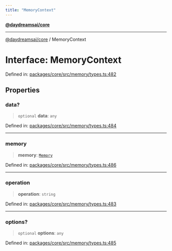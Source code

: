 ```yaml
---
title: "MemoryContext"
---
```


[**@daydreamsai/core**](./api-reference.md)

***

[@daydreamsai/core](./api-reference.md) / MemoryContext

# Interface: MemoryContext

Defined in: [packages/core/src/memory/types.ts:482](https://github.com/dojoengine/daydreams/blob/877d54c3d7a1ffa2e1fe799ae3402216c969af05/packages/core/src/memory/types.ts#L482)

## Properties

### data?

> `optional` **data**: `any`

Defined in: [packages/core/src/memory/types.ts:484](https://github.com/dojoengine/daydreams/blob/877d54c3d7a1ffa2e1fe799ae3402216c969af05/packages/core/src/memory/types.ts#L484)

***

### memory

> **memory**: [`Memory`](./Memory.md)

Defined in: [packages/core/src/memory/types.ts:486](https://github.com/dojoengine/daydreams/blob/877d54c3d7a1ffa2e1fe799ae3402216c969af05/packages/core/src/memory/types.ts#L486)

***

### operation

> **operation**: `string`

Defined in: [packages/core/src/memory/types.ts:483](https://github.com/dojoengine/daydreams/blob/877d54c3d7a1ffa2e1fe799ae3402216c969af05/packages/core/src/memory/types.ts#L483)

***

### options?

> `optional` **options**: `any`

Defined in: [packages/core/src/memory/types.ts:485](https://github.com/dojoengine/daydreams/blob/877d54c3d7a1ffa2e1fe799ae3402216c969af05/packages/core/src/memory/types.ts#L485)
